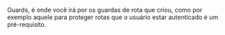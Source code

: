 Guards, é onde você irá por os guardas de rota que criou, como por exemplo aquele para proteger rotas que o usuário estar autenticado é um pré-requisito.
